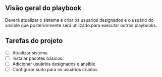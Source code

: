 ## Visão geral do playbook

Deverá atualizar o sistema e criar os usuarios designados e o usuário do ansible que posteriormente será utilizado para executar outros playbooks.

## Tarefas do projeto

- [ ] Atualizar sistema.
- [ ] Instalar pacotes básicos.
- [ ] Adicionar usuários designados e ansible.
- [ ] Configurar sudo para os usuários criados.